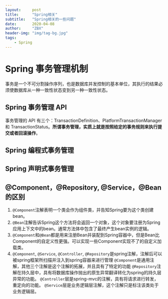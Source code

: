 ```yaml
---
layout:     post
title:      "Spring相关"
subtitle:   "Spring相关的一些问题"
date:       2020-04-08
author:     "ZBX"
header-img: "img/tag-bg.jpg"
tags:
    - Spring
---
```




# Spring 事务管理机制

事务是一个不可分割操作序列，也是数据库并发控制的基本单位，其执行的结果必须使数据库从一种一致性状态变到另一种一致性状态。

## Spring 事务管理 API

事务管理的 API 有三个：TransactionDefinition、PlatformTransactionManager 和 TransactionStatus。**所谓事务管理，实质上就是按照给定的事务规则来执行提交或者回滚操作**。

## Spring 编程式事务管理



## Spring 声明式事务管理



## @Component，@Repository, @Service，@Bean的区别

1. `@Component`注解表明一个类会作为组件类，并告知Spring要为这个类创建bean。
2. `@Bean`注解告诉Spring这个方法将会返回一个对象，这个对象要注册为Spring应用上下文中的bean。通常方法体中包含了最终产生bean实例的逻辑。
3. `@Component`和`@Bean`都是用来注册Bean并装配到Spring容器中，但是Bean比Component的自定义性更强。可以实现一些Component实现不了的自定义加载类。
4. `@Component`, `@Service`, `@Controller`, `@Repository`是spring注解，注解后可以被spring框架所扫描并注入到spring容器来进行管理
   `@Component`是通用注解，其他三个注解是这个注解的拓展，并且具有了特定的功能
   `@Repository`注解在持久层中，具有将数据库操作抛出的原生异常翻译转化为spring的持久层异常的功能。
   `@Controller`层是spring-mvc的注解，具有将请求进行转发，重定向的功能。
   `@Service`层是业务逻辑层注解，这个注解只是标注该类处于业务逻辑层。

